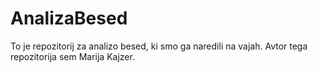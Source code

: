 # AnalizaBesed
To je repozitorij za analizo besed, ki smo ga naredili na vajah. 
Avtor tega repozitorija sem Marija Kajzer.
